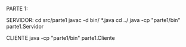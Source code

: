 PARTE 1: 

SERVIDOR:
cd src/parte1
javac -d bin/ *.java
cd ../
java -cp "parte1/bin"  parte1.Servidor

CLIENTE
java -cp "parte1/bin"  parte1.Cliente
